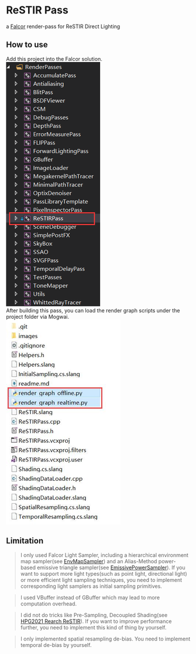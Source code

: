 # ReSTIR Pass

a [Falcor](https://github.com/NVIDIAGameWorks/Falcor) render-pass for ReSTIR Direct Lighting

## How to use

Add this project into the Falcor solution.  
![file-tree-layout](images/layout.png)  
After building this pass, you can load the render graph scripts under the project folder via Mogwai.  
![render-graph-files](images/rendergraph.jpg)
## Limitation

> I only used Falcor Light Sampler, including a hierarchical environment map sampler(see [EnvMapSampler](https://github.com/NVIDIAGameWorks/Falcor/blob/5236495554f57a734cc815522d95ae9a7dfe458a/Source/Falcor/Experimental/Scene/Lights/EnvMapSampler.slang)) and an Alias-Method power-based emissive triangle sampler(see [EmissivePowerSampler](https://github.com/NVIDIAGameWorks/Falcor/blob/5236495554f57a734cc815522d95ae9a7dfe458a/Source/Falcor/Experimental/Scene/Lights/EmissivePowerSampler.slang)). If you want to support more light types(such as point light, directional light) or more efficient light sampling techniques, you need to implement corresponding light samplers as initial sampling primitives.

> I used VBuffer instead of GBuffer which may lead to more computation overhead.

> I did not do tricks like Pre-Sampling, Decoupled Shading(see [HPG2021 Rearch ReSTIR](https://research.nvidia.com/publication/2021-07_Rearchitecting-Spatiotemporal-Resampling)). If you want to improve performance further, you need to implement this kind of thing by yourself.

> I only implemented spatial resampling de-bias. You need to implement temporal de-bias by yourself.